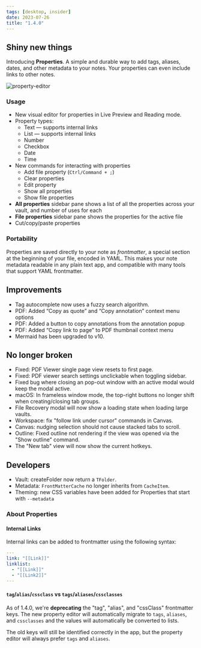 ```yaml
---
tags: [desktop, insider]
date: 2023-07-26
title: "1.4.0"
---
```


## Shiny new things

Introducing **Properties**. A simple and durable way to add tags, aliases, dates, and other metadata to your notes. Your properties can even include links to other notes.

<img alt="property-editor" src="https://github.com/obsidianmd/obsidian-api/assets/693981/aea72173-5663-459d-83de-6ff888f6bdd5">

### Usage

- New visual editor for properties in Live Preview and Reading mode.
- Property types:
	- Text — supports internal links
	- List — supports internal links
	- Number
	- Checkbox
	- Date
	- Time
- New commands for interacting with properties
	- Add file property (`Ctrl/Command + ;`)
	- Clear properties
	- Edit property
	- Show all properties
	- Show file properties
- **All properties** sidebar pane shows a list of all the properties across your vault, and number of uses for each
- **File properties**  sidebar pane shows the properties for the active file
- Cut/copy/paste properties

### Portability

Properties are saved directly to your note as *frontmatter*, a special section at the beginning of your file, encoded in YAML. This makes your note metadata readable in any plain text app, and compatible with many tools that support YAML frontmatter.

## Improvements

- Tag autocomplete now uses a fuzzy search algorithm.
- PDF: Added “Copy as quote” and “Copy annotation” context menu options
- PDF: Added a button to copy annotations from the annotation popup
- PDF: Added “Copy link to page” to PDF thumbnail context menu
- Mermaid has been upgraded to v10.

## No longer broken

- Fixed: PDF Viewer single page view resets to first page.
- Fixed: PDF viewer search settings unclickable when toggling sidebar.
- Fixed bug where closing an pop-out window with an active modal would keep the modal active.
- macOS: In frameless window mode, the top-right buttons no longer shift when creating/closing tab groups.
- File Recovery modal will now show a loading state when loading large vaults.
- Workspace: fix "follow link under cursor" commands in Canvas.
- Canvas: nudging selection should not cause stacked tabs to scroll.
- Outline: Fixed outline not rendering if the view was opened via the "Show outline" command.
- The "New tab" view will now show the current hotkeys.

## Developers

- Vault: createFolder now return a `TFolder`.
- Metadata: `FrontMatterCache` no longer inherits from `CacheItem`.
- Theming: new CSS variables have been added for Properties that start with `--metadata`

### About Properties

#### Internal Links

Internal links can be added to frontmatter using the following syntax:

```yaml
---
link: "[[Link]]"
linklist:
  - "[[Link]]"
  - "[[Link2]]"
---
```

#### `tag`/`alias`/`cssclass` vs `tags`/`aliases`/`cssclasses`

As of 1.4.0, we're **deprecating** the "tag", "alias", and "cssClass" frontmatter keys. The new property editor will automatically migrate to `tags`, `aliases`, and `cssclasses` and the values will automatically be converted to lists.

The old keys will still be identified correctly in the app, but the property editor will always prefer `tags` and `aliases`.
